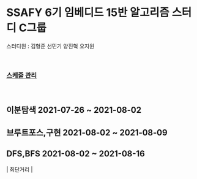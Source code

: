 <h1> SSAFY 6기 임베디드 15반 알고리즘 스터디 C그룹</h1>

  스터디원 : 김형준 선민기 양진혁 오지원

</br>
<h3><a href="https://docs.google.com/spreadsheets/d/1enk4ziaIpllC1OXJL1mqEuoNUDGdqES1kDXqCClyDvU/edit#gid=0">스케줄 관리</a></h3>
</br>

<h2> 이분탐색 2021-07-26 ~ 2021-08-02 </h2>

<h2> 브루트포스,구현 2021-08-02 ~ 2021-08-09 </h2>

<h2> DFS,BFS 2021-08-02 ~ 2021-08-16 </h2>

| 최단거리 |
